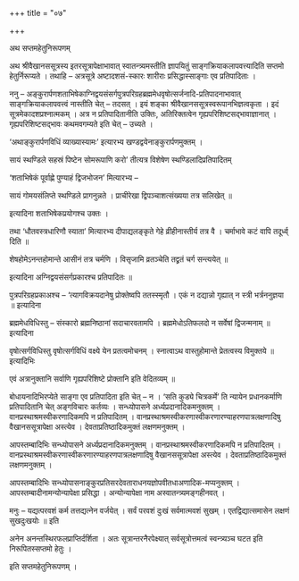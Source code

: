 +++
title = "०७"

+++

अथ सप्तमहेतुनिरूपणम्

अथ श्रीवैखानससूत्रस्य इतरसूत्रापेक्षाभावात् स्वातन्त्र्यमस्तीति ज्ञापयितुं साङ्गक्रियाकलापवत्त्यादिति सप्तमो हेतुर्निरूप्यते । तथाहि – अत्रसूत्रे अष्टादशसं-स्कारः शारीराः प्रसिद्धास्साङ्गाः एव प्रतिपादिताः । 

ननु – अङ्कुरार्पणशताभिषेकाग्निद्वयसंसर्गपुत्रपरिग्रहब्रह्ममेधवृषोत्सर्जनादि-प्रतिपादनाभावात् साङ्गक्रियाकलापवत्त्वं नास्तीति चेत् – तदसत् । इयं शङ्का श्रीवैखानससूत्रस्वरूपानभिज्ञत्वकृता । इदं सूत्रमेकादशप्रश्नात्मकम् । अत्र न प्रतिपादितानीति उक्तिः, अतिरिक्तत्वेन गृह्यपरिशिष्टसद्भावाज्ञानात् । गृह्यपरिशिष्टसद्भावः कथमवगम्यते इति चेत् – उच्यते । 

‘अथाङ्कुरार्पणविधिं व्याख्यास्यामः’ इत्यारभ्य खण्डद्वयेनाङ्कुरार्पणमुक्तम् ।

सायं स्थण्डिले सहस्रं पिष्टेन सोमरूपाणि करो’ तीत्यत्र विशेषेण स्थण्डिलादिप्रतिपादितम् 

‘शताभिषेकं पूर्वाह्णे पुण्याहं द्विजभोजन’ मित्यारभ्य –

सायं गोमयसंलिप्ते स्थण्डिले प्रागनुन्नते ।
प्राचीरेखा द्विपञ्चाशत्संख्यया तत्र सलिखेत् ॥ 

इत्यादिना शताभिषेकप्रयोगश्च उक्तः ।

तथा ‘धौतवस्त्रधारिणौ स्याता’ मित्यारभ्य
दीपाद्यलङ्कृते गेहे व्रीहीनास्तीर्य तत्र वै ।
चर्माभावे कटं वापि तदूर्ध्व्  दिति ॥

शेषहोमेऽनन्तहोमान्ते आसीनं तत्र चर्मणि ।
विसृजामि व्रतञ्चेति तद्व्रतं चर्ग सन्त्ययेत् ॥

इत्यादिना अग्निद्वयसंसर्गप्रकारश्च प्रतिपादितः ॥

पुत्रपरिग्रहप्रकाअश्च –
‘त्यागविक्रयदानेषु प्रोक्तेष्वपि ततस्स्मृतौ ।
एकं न दद्यान्नो गृह्यात् न स्त्री भर्त्रननुज्ञया ॥ इत्यादिना

ब्रह्ममेधविधिस्तु –
संस्कारो ब्रह्मनिष्ठानां सदाचारवतामपि ।
ब्रह्ममेधोऽतिफलदो न सर्वेषां द्विजन्मनाम् ॥ इत्यादिना

वृषोत्सर्गविधिस्तु
वृषोत्सर्गविधिं वक्ष्ये येन प्रतत्वमोचनम् ।
स्नात्वाऽथ वास्तुहोमान्ते प्रेतत्वस्य विमुक्तये ॥ इत्यादिभिः

एवं अत्रानुक्तानि सर्वाणि गृह्यपरिशिष्टे प्रोक्तानि इति वेदितव्यम् ॥

बोधायनादिभिरप्येते साङ्गा एव प्रतिपादिता इति चेत् – न । ‘सति कुड्ये चित्रकर्मे’ ति न्यायेन प्रधानकर्माणि प्रतिपादितानि चेत् अङ्गविचारः कर्तव्यः । सन्ध्योपासने अर्ध्यप्रदानादिकमनुक्तम् । वानप्रस्थाश्रमस्वीकरणादिकमपि न प्रतिपादितम् । वानप्रस्थाश्रमस्वीकरणास्वीकरणारण्याहरणपात्रलक्षणादिषु वैखानससूत्रापेक्षा अस्त्येव । देवताप्रतिष्ठादिकमुक्तं लक्षणमनुक्तम् ।

आपस्तम्बादिभिः सन्ध्योपासने अर्ध्यप्रदानादिकमनुक्तम् । वानप्रस्थाश्रमस्वीकरणादिकमपि न प्रतिपादितम् । वानप्रस्थाश्रमस्वीकरणास्वीकरणारण्याहरणपात्रलक्षणादिषु वैखानससूत्रापेक्षा अस्त्येव । देवताप्रतिष्ठादिकमुक्तं लक्षणमनुक्तम् । 

आपस्तम्बादिभिः सन्ध्योपासनाङ्कुरप्रतिसरदेवताराधनयज्ञोपवीतधाअणादिक-मप्यनुक्तम् । आपस्तम्बादीनामन्योन्यापेक्षा प्रसिद्धा । अन्योन्यापेक्षा नाम अस्वातन्त्र्यमङ्गहीनवत् । 

मनुः –
यद्यत्परवशं कर्म तत्तद्यत्नेन वर्जयेत् ।
सर्वं परवशं दुःखं सर्वमात्मवशं सुखम् ।
एतद्विद्यात्समासेन लक्षणं सुखदुःखयोः ॥ इति 

अनेन अनन्तस्थिरफलप्राप्तिर्दर्शिता । अतः सूत्रान्तरनैरपेक्ष्यात् सर्वसूत्रोत्तमत्वं स्वन्त्र्यञ्च घटत इति निरूपितस्सप्तमो हेतुः । 

इति सप्तमहेतुनिरूपणम् ।
